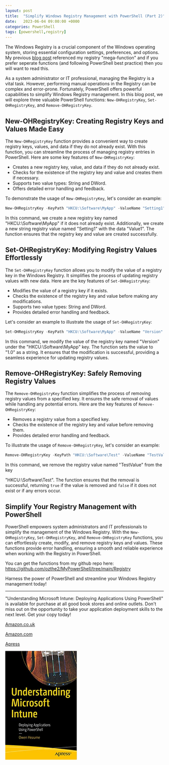 ```yaml
---
layout: post
title:  "Simplify Windows Registry Management with PowerShell (Part 2)"
date:   2023-06-04 09:00:00 +0000
categories: PowerShell
tags: [powershell,registry]
---
```




The Windows Registry is a crucial component of the Windows operating system, storing essential configuration settings, preferences, and options. My previous [blog post](https://fearthepanda.com/powershell/2023/04/30/automate-registry-with-powershell/) referenced my registry "mega-function" and if you prefer seperate functions (and following PowerShell best practice) then you will want to read this. 

As a system administrator or IT professional, managing the Registry is a vital task. However, performing manual operations in the Registry can be complex and error-prone. Fortunately, PowerShell offers powerful capabilities to simplify Windows Registry management. In this blog post, we will explore three valuable PowerShell functions: `New-OHRegistryKey`, `Set-OHRegistryKey`, and `Remove-OHRegistryKey`.

## New-OHRegistryKey: Creating Registry Keys and Values Made Easy

The `New-OHRegistryKey` function provides a convenient way to create registry keys, values, and data if they do not already exist. With this function, you can streamline the process of managing registry entries in PowerShell. Here are some key features of `New-OHRegistryKey`:

- Creates a new registry key, value, and data if they do not already exist.
- Checks for the existence of the registry key and value and creates them if necessary.
- Supports two value types: String and DWord.
- Offers detailed error handling and feedback.

To demonstrate the usage of `New-OHRegistryKey`, let's consider an example:

```powershell
New-OHRegistryKey -KeyPath "HKCU:\Software\MyApp" -ValueName "Setting1" -ValueData "Value1" -ValueType "String"
```

In this command, we create a new registry key named "HKCU:\Software\MyApp" if it does not already exist. Additionally, we create a new string registry value named "Setting1" with the data "Value1". The function ensures that the registry key and value are created successfully.

## Set-OHRegistryKey: Modifying Registry Values Effortlessly

The `Set-OHRegistryKey` function allows you to modify the value of a registry key in the Windows Registry. It simplifies the process of updating registry values with new data. Here are the key features of `Set-OHRegistryKey`:

- Modifies the value of a registry key if it exists.
- Checks the existence of the registry key and value before making any modifications.
- Supports two value types: String and DWord.
- Provides detailed error handling and feedback.

Let's consider an example to illustrate the usage of `Set-OHRegistryKey`:

```powershell
Set-OHRegistryKey -KeyPath "HKCU:\Software\MyApp" -ValueName "Version" -ValueData "1.0" -ValueType "String"
```

In this command, we modify the value of the registry key named "Version" under the "HKCU:\Software\MyApp" key. The function sets the value to "1.0" as a string. It ensures that the modification is successful, providing a seamless experience for updating registry values.

## Remove-OHRegistryKey: Safely Removing Registry Values

The `Remove-OHRegistryKey` function simplifies the process of removing registry values from a specified key. It ensures the safe removal of values while handling any potential errors. Here are the key features of `Remove-OHRegistryKey`:

- Removes a registry value from a specified key.
- Checks the existence of the registry key and value before removing them.
- Provides detailed error handling and feedback.

To illustrate the usage of `Remove-OHRegistryKey`, let's consider an example:

```powershell
Remove-OHRegistryKey -KeyPath "HKCU:\Software\Test" -ValueName "TestValue"
```

In this command, we remove the registry value named "TestValue" from the key

 "HKCU:\Software\Test". The function ensures that the removal is successful, returning `true` if the value is removed and `false` if it does not exist or if any errors occur.

## Simplify Your Registry Management with PowerShell

PowerShell empowers system administrators and IT professionals to simplify the management of the Windows Registry. With the `New-OHRegistryKey`, `Set-OHRegistryKey`, and `Remove-OHRegistryKey` functions, you can effortlessly create, modify, and remove registry keys and values. These functions provide error handling, ensuring a smooth and reliable experience when working with the Registry in PowerShell.

You can get the functions from my github repo here: https://github.com/ozthe2/MyPowerShell/tree/main/Registry

Harness the power of PowerShell and streamline your Windows Registry management today!

---

"Understanding Microsoft Intune: Deploying Applications Using PowerShell" is available for purchase at all good book stores and online outlets. Don't miss out on the opportunity to take your application deployment skills to the next level. Get your copy today!

[Amazon.co.uk](https://www.amazon.co.uk/Understanding-Microsoft-Intune-Applications-PowerShell/dp/1484288491/ref=asc_df_1484288491/?tag=googshopuk-21&linkCode=df0&hvadid=606535180727&hvpos=&hvnetw=g&hvrand=12156935864725452536&hvpone=&hvptwo=&hvqmt=&hvdev=c&hvdvcmdl=&hvlocint=&hvlocphy=9045778&hvtargid=pla-1897625803371&psc=1&th=1&psc=1)

[Amazon.com](https://www.amazon.com/Understanding-Microsoft-Intune-Applications-PowerShell/dp/1484288491/ref=sr_1_1?crid=2K98Q1E7TIKLJ&keywords=understanding+intune&qid=1682103272&sprefix=understanding+intune%2Caps%2C157&sr=8-1)

[Apress](https://link.springer.com/book/10.1007/978-1-4842-8850-4?source=shoppingads&locale=en-gb&gclid=CjwKCAjw6IiiBhAOEiwALNqncSKm2i93L3ZU_g23RICE6TxylXFk6HPq6YS6HLgsqr_vtCFbzQJMORoCFXUQAvD_BwE)


![](/assets/images/Apress_Intune.png)